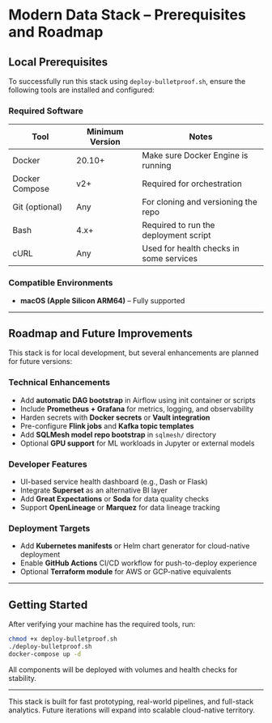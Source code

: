 
# Modern Data Stack – Prerequisites and Roadmap

## Local Prerequisites

To successfully run this stack using `deploy-bulletproof.sh`, ensure the following tools are installed and configured:

### Required Software

| Tool              | Minimum Version | Notes                                     |
|-------------------|------------------|-------------------------------------------|
| Docker            | 20.10+           | Make sure Docker Engine is running        |
| Docker Compose    | v2+              | Required for orchestration                |
| Git (optional)    | Any              | For cloning and versioning the repo       |
| Bash              | 4.x+             | Required to run the deployment script     |
| cURL              | Any              | Used for health checks in some services   |

### Compatible Environments

- **macOS (Apple Silicon ARM64)** – Fully supported

---

## Roadmap and Future Improvements

This stack is for local development, but several enhancements are planned for future versions:

### Technical Enhancements

- Add **automatic DAG bootstrap** in Airflow using init container or scripts
- Include **Prometheus + Grafana** for metrics, logging, and observability
- Harden secrets with **Docker secrets** or **Vault integration**
- Pre-configure **Flink jobs** and **Kafka topic templates**
- Add **SQLMesh model repo bootstrap** in `sqlmesh/` directory
- Optional **GPU support** for ML workloads in Jupyter or external models

### Developer Features

- UI-based service health dashboard (e.g., Dash or Flask)
- Integrate **Superset** as an alternative BI layer
- Add **Great Expectations** or **Soda** for data quality checks
- Support **OpenLineage** or **Marquez** for data lineage tracking

### Deployment Targets

- Add **Kubernetes manifests** or Helm chart generator for cloud-native deployment
- Enable **GitHub Actions** CI/CD workflow for push-to-deploy experience
- Optional **Terraform module** for AWS or GCP-native equivalents

---

## Getting Started

After verifying your machine has the required tools, run:

```bash
chmod +x deploy-bulletproof.sh
./deploy-bulletproof.sh
docker-compose up -d
```

All components will be deployed with volumes and health checks for stability.

---

This stack is built for fast prototyping, real-world pipelines, and full-stack analytics. Future iterations will expand into scalable cloud-native territory.
